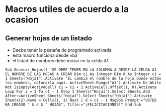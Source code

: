 # Macros utiles de acuerdo a la ocasion

## Generar hojas de un listado

- Deebe tener la pestaña de programado activada
- esta macro funciona desde vba
- el listad de nombres debe iniciar en la celda A1

`
    Sub Generar_Hojas()
    'SE DEBE TENER EN LA COLUMNA A DESDE LA CELDA A1 EL NOMBRE DE LAS HOJAS A CREAR
    Dim c1 As Integer
    Dim d As Integer
    c1 = 1
    Sheets("Hoja1").Activate 'Si cambia el nombre de la hoja donde están los nombres, colocarla aquí.
    ActiveSheet.Range("A1").Activate
    Do While Not IsEmpty(ActiveCell)
    c1 = c1 + 1
    ActiveCell.Offset(1, 0).Activate
    Loop
    For i = 1 To c1 - 1 Step 1
        Sheets("Hoja1").Select
        Sheets.Add After:=ActiveSheet
        Sheets("Hoja1").Select
        Sheets("Hoja1").Activate
        Sheets(2).Name = Cells(i, 1)
    Next i
    d = c1 - 1
    MsgBox Prompt:="USTED HA CREADO " & d & " HOJAS", Title:="¡FELICITACIONES!"
    End Sub
`
